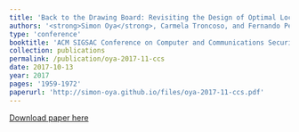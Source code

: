 ```yaml
---
title: 'Back to the Drawing Board: Revisiting the Design of Optimal Location Privacy-Preserving Mechanisms'
authors: '<strong>Simon Oya</strong>, Carmela Troncoso, and Fernando Pérez-González'
type: 'conference'
booktitle: 'ACM SIGSAC Conference on Computer and Communications Security (CCS)'
collection: publications
permalink: /publication/oya-2017-11-ccs
date: 2017-10-13
year: 2017
pages: '1959-1972'
paperurl: 'http://simon-oya.github.io/files/oya-2017-11-ccs.pdf'
---
```


[Download paper here](http://simon-oya.github.io/files/oya-2017-11-ccs.pdf)
